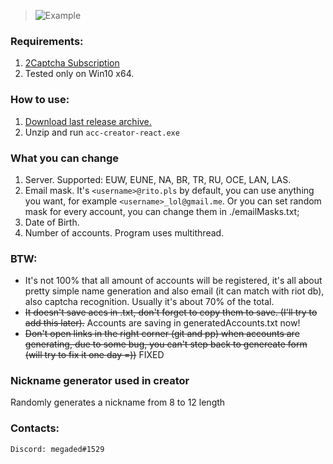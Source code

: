 > ![Example](https://i.ibb.co/tPXSTc6/image.png)

### Requirements:

1. [2Captcha Subscription](http://2captcha.com/?from=8859803)
2. Tested only on Win10 x64.

### How to use:

1. [Download last release archive.](https://github.com/lociero/League-of-Legends-Accounts-Creator/releases)
2. Unzip and run `acc-creator-react.exe`

### What you can change

1. Server. Supported: EUW, EUNE, NA, BR, TR, RU, OCE, LAN, LAS.
2. Email mask. It's `<username>@rito.pls` by default, you can use anything you want, for example `<username>_lol@gmail.me`. Or you can set random mask for every account, you can change them in ./emailMasks.txt;
3. Date of Birth.
4. Number of accounts. Program uses multithread.

### BTW:

- It's not 100% that all amount of accounts will be registered, it's all about pretty simple name generation and also email (it can match with riot db), also captcha recognition. Usually it's about 70% of the total.
- ~~It doesn't save accs in .txt, don't forget to copy them to save. (I'll try to add this later).~~ Accounts are saving in generatedAccounts.txt now!
- ~~Don't open links in the right corner (git and pp) when accounts are generating, due to some bug, you can't step back to genereate form (will try to fix it one day =))~~ FIXED

### Nickname generator used in creator

Randomly generates a nickname from 8 to 12 length

### Contacts:

```
Discord: megaded#1529
```
